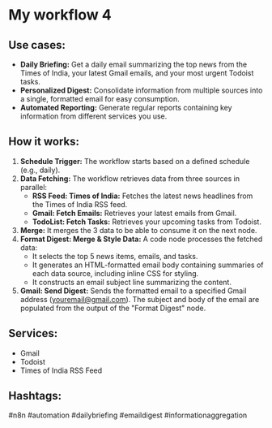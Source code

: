 # My workflow 4

## Use cases:
- **Daily Briefing:** Get a daily email summarizing the top news from the Times of India, your latest Gmail emails, and your most urgent Todoist tasks.
- **Personalized Digest:** Consolidate information from multiple sources into a single, formatted email for easy consumption.
- **Automated Reporting:** Generate regular reports containing key information from different services you use.

## How it works:

1.  **Schedule Trigger:** The workflow starts based on a defined schedule (e.g., daily).
2.  **Data Fetching:** The workflow retrieves data from three sources in parallel:
    *   **RSS Feed: Times of India:** Fetches the latest news headlines from the Times of India RSS feed.
    *   **Gmail: Fetch Emails:** Retrieves your latest emails from Gmail.
    *   **TodoList: Fetch Tasks:** Retrieves your upcoming tasks from Todoist.
3.  **Merge:** It merges the 3 data to be able to consume it on the next node.
4.  **Format Digest: Merge & Style Data:** A code node processes the fetched data:
    *   It selects the top 5 news items, emails, and tasks.
    *   It generates an HTML-formatted email body containing summaries of each data source, including inline CSS for styling.
    *   It constructs an email subject line summarizing the content.
5.  **Gmail: Send Digest:** Sends the formatted email to a specified Gmail address (youremail@gmail.com). The subject and body of the email are populated from the output of the "Format Digest" node.

## Services:

*   Gmail
*   Todoist
*   Times of India RSS Feed

## Hashtags:

#n8n #automation #dailybriefing #emaildigest #informationaggregation
